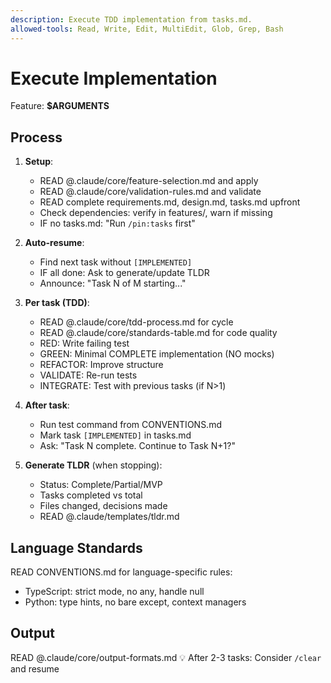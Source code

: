 ```yaml
---
description: Execute TDD implementation from tasks.md.
allowed-tools: Read, Write, Edit, MultiEdit, Glob, Grep, Bash
---
```


# Execute Implementation
Feature: **$ARGUMENTS**

## Process

1. **Setup**:
   - READ @.claude/core/feature-selection.md and apply
   - READ @.claude/core/validation-rules.md and validate
   - READ complete requirements.md, design.md, tasks.md upfront
   - Check dependencies: verify in features/, warn if missing
   - IF no tasks.md: "Run `/pin:tasks` first"

2. **Auto-resume**:
   - Find next task without `[IMPLEMENTED]`
   - IF all done: Ask to generate/update TLDR
   - Announce: "Task N of M starting..."

3. **Per task (TDD)**:
   - READ @.claude/core/tdd-process.md for cycle
   - READ @.claude/core/standards-table.md for code quality
   - RED: Write failing test
   - GREEN: Minimal COMPLETE implementation (NO mocks)
   - REFACTOR: Improve structure
   - VALIDATE: Re-run tests
   - INTEGRATE: Test with previous tasks (if N>1)

4. **After task**:
   - Run test command from CONVENTIONS.md
   - Mark task `[IMPLEMENTED]` in tasks.md
   - Ask: "Task N complete. Continue to Task N+1?"

5. **Generate TLDR** (when stopping):
   - Status: Complete/Partial/MVP
   - Tasks completed vs total
   - Files changed, decisions made
   - READ @.claude/templates/tldr.md

## Language Standards
READ CONVENTIONS.md for language-specific rules:
- TypeScript: strict mode, no any, handle null
- Python: type hints, no bare except, context managers

## Output
READ @.claude/core/output-formats.md
💡 After 2-3 tasks: Consider `/clear` and resume
